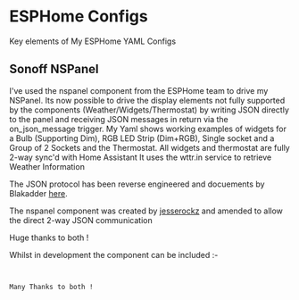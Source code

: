 # ESPHome Configs
Key elements of My ESPHome YAML Configs

## Sonoff NSPanel
I've used the nspanel component from the ESPHome team to drive my NSPanel. Its now possible to drive the display elements not fully supported by the components (Weather/Widgets/Thermostat) by writing JSON directly to the panel and receiving JSON messages in return via the on_json_message trigger.
My Yaml shows working examples of widgets for a Bulb (Supporting Dim), RGB LED Strip (Dim+RGB), Single socket and a Group of 2 Sockets and the Thermostat. All widgets and thermostat are fully 2-way sync'd with Home Assistant
It uses the wttr.in service to retrieve Weather Information

The JSON protocol has been reverse engineered and docuements by Blakadder [here](https://blakadder.github.io/nspanel).

The nspanel component was created by [jesserockz](https://github.com/jesserockz) and amended to allow the direct 2-way JSON communication

Huge thanks to both !

Whilst in development the component can be included :-
```


Many Thanks to both !
